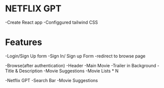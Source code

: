 # NETFLIX GPT

-Create React app
-Configgured tailwind CSS




# Features
-Login/Sign Up form
  -Sign In/ Sign up Form
  -redirect to browse page

-Browse(after authentication)
  -Header
  -Main Movie
     -Trailer in Background
     -Title & Description
     -Movie Suggestions
        -Movie Lists * N

  -Netflix GPT
     -Search Bar
     -Movie Suggestions      

